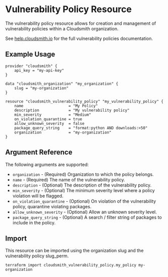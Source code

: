 # Vulnerability Policy Resource

The vulnerability policy resource allows for creation and management of vulnerability policies within a Cloudsmith organization.

See [help.cloudsmith.io](https://help.cloudsmith.io/docs/vulnerability-policy) for the full vulnerability policies documentation.

## Example Usage

```hcl
provider "cloudsmith" {
    api_key = "my-api-key"
}

data "cloudsmith_organization" "my_organization" {
    slug = "my-organization"
}

resource "cloudsmith_vulnerability_policy" "my_vulnerability_policy" {
    name                    = "My Policy"
    description             = "My vulnerability policy"
    min_severity            = "Medium"
    on_violation_quarantine = true
    allow_unknown_severity  = false
    package_query_string    = "format:python AND downloads:>50"
    organization            = "my-organization"
}
```

## Argument Reference

The following arguments are supported:

* `organization` - (Required) Organization to which the policy belongs.
* `name` - (Required) The name of the vulnerability policy.
* `description` - (Optional) The description of the vulnerability policy.
* `min_severity` - (Optional) The minimum severity level where a policy violation will be flagged.
* `on_violation_quarantine` - (Optional) On violation of the vulnerability policy, quarantine violating packages.
* `allow_unknown_severity` - (Optional) Allow an unknown severity level.
* `package_query_string` - (Optional) A search / filter string of packages to include in the policy.

## Import

This resource can be imported using the organization slug and the vulnerability policy slug_perm.

```shell
terraform import cloudsmith_vulnerability_policy.my_policy my-organization
```
